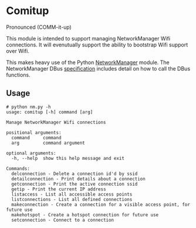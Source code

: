 # Comitup 
 Pronounced (COMM-it-up)

This module is intended to support managing NetworkManager Wifi connections.
It will evenutually support the ability to bootstrap Wifi support over Wifi.

This makes heavy use of the Python [NetworkManager] module. The NetworkManager
 DBus [specification] includes detail on how to call the DBus functions.

[NetworkManager]: http://pythonhosted.org/python-networkmanager/
[specification]: https://developer.gnome.org/NetworkManager/unstable/spec.html

## Usage

	# python nm.py -h
	usage: comitup [-h] command [arg]
	
	Manage NetworkManager Wifi connections
	
	positional arguments:
	  command     command
	  arg         command argument
	
	optional arguments:
	  -h, --help  show this help message and exit
	
	Commands:
	  delconnection - Delete a connection id'd by ssid
	  detailconnection - Print details about a connection
	  getconnection - Print the active connection ssid
	  getip - Print the current IP address
	  listaccess - List all accessible access points
	  listconnections - List all defined connections
	  makeconnection - Create a connection for a visible access point, for future use
	  makehotspot - Create a hotspot connection for future use
	  setconnection - Connect to a connection


